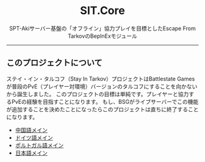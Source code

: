 <div align=center style="text-align: center">
<h1 style="text-align: center"> SIT.Core </h1>
SPT-Akiサーバー基盤の「オフライン」協力プレイを目標としたEscape From TarkovのBepInExモジュール
</div>

---

## このプロジェクトについて

ステイ・イン・タルコフ（Stay In Tarkov）プロジェクトはBattlestate Gamesが普段のPvE（プレイヤー対環境）バージョンのタルコフにすることを向かないから誕生しました。
このプロジェクトの目標は単純です。プレイヤーと協力するPvEの経験を目指すことになります。
もし、BSGがライブサーバーでこの機能が追加することを決めたことになったらこのプロジェクトは直ちに終了することになります。

- [中国語メイン](https://github.com/paulov-t/SIT.Core/wiki/介绍(Intro)-Home)
- [ドイツ語メイン](https://github.com/paulov-t/SIT.Core/wiki/Home-Deutsch)
- [ポルトガル語メイン](https://github.com/paulov-t/SIT.Core/wiki/Home-Portuguese)
- [日本語メイン](https://github.com/paulov-t/SIT.Core/wiki/Home-Japanese)